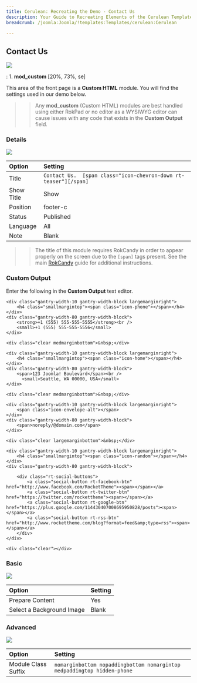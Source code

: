 ```yaml
---
title: Cerulean: Recreating the Demo - Contact Us
description: Your Guide to Recreating Elements of the Cerulean Template for Joomla
breadcrumb: /joomla:Joomla/!templates:Templates/cerulean:Cerulean

---
```


Contact Us
----
![][demo]

:   1. **mod_custom** [20%, 73%, se]

This area of the front page is a **Custom HTML** module. You will find the settings used in our demo below.

>> Any **mod_custom** (Custom HTML) modules are best handled using either RokPad or no editor as a WYSIWYG editor can cause issues with any code that exists in the **Custom Output** field.

### Details
![][demo2]

| Option     | Setting                                                          |  
| :--------- | :--------------------------------------------------------------- |  
| Title      | `Contact Us.  [span class="icon-chevron-down rt-teaser"][/span]` |  
| Show Title | Show                                                             |  
| Position   | footer-c                                                         |  
| Status     | Published                                                        |  
| Language   | All                                                              |  
| Note       | Blank                                                            |  

>> The title of this module requires RokCandy in order to appear properly on the screen due to the `[span]` tags present. See the main [RokCandy](../../extensions/rokcandy/rokcandy_use.md#rokcandy-use-in-rockettheme-template-demos) guide for additional instructions.

### Custom Output
Enter the following in the **Custom Output** text editor.

~~~
<div class="gantry-width-10 gantry-width-block largemarginright">
    <h4 class="smallmargintop"><span class="icon-phone"></span></h4>
</div>
<div class="gantry-width-80 gantry-width-block">
    <strong>+1 (555) 555-555-5555</strong><br />
    <small>+1 (555) 555-555-5556</small>
</div>

<div class="clear medmarginbottom">&nbsp;</div>

<div class="gantry-width-10 gantry-width-block largemarginright">
    <h4 class="smallmargintop"><span class="icon-home"></span></h4>
</div>
<div class="gantry-width-80 gantry-width-block">
    <span>123 Joomla! Boulevard</span><br />
      <small>Seattle, WA 00000, USA</small> 
</div>

<div class="clear medmarginbottom">&nbsp;</div>

<div class="gantry-width-10 gantry-width-block largemarginright">
    <span class="icon-envelope-alt"></span>
</div>
<div class="gantry-width-80 gantry-width-block">
    <span>noreply/@domain.com</span>
</div>

<div class="clear largemarginbottom">&nbsp;</div>

<div class="gantry-width-10 gantry-width-block largemarginright">
    <h4 class="smallmargintop"><span class="icon-random"></span></h4>
</div>
<div class="gantry-width-80 gantry-width-block">

    <div class="rt-social-buttons">
        <a class="social-button rt-facebook-btn" href="http://www.facebook.com/RocketTheme"><span></span></a>
        <a class="social-button rt-twitter-btn" href="https://twitter.com/rockettheme"><span></span></a>
    	<a class="social-button rt-google-btn" href="https://plus.google.com/114430407008695950828/posts"><span></span></a>
		<a class="social-button rt-rss-btn" href="http://www.rockettheme.com/blog?format=feed&amp;type=rss"><span></span></a>
	</div>
</div>	

<div class="clear"></div>
~~~

### Basic
![][demo3]

| Option                    | Setting |
| :------------------------ | :------ |
| Prepare Content           | Yes     |
| Select a Background Image | Blank   |

### Advanced
![][demo4]

| Option              | Setting                                                                 |  
| :------------------ | :---------------------------------------------------------------------- |  
| Module Class Suffix | `nomarginbottom nopaddingbottom nomargintop medpaddingtop hidden-phone` |  

[demo]: assets/demo_9.jpeg
[demo2]: assets/contact_1.jpeg
[demo3]: assets/contact_2.jpeg
[demo4]: assets/contact_3.jpeg